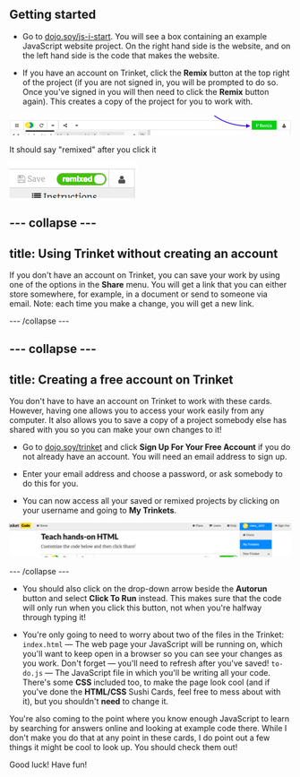 ## Getting started

+ Go to [dojo.soy/js-i-start](http://dojo.soy/js-i-start). You will see a box containing an example JavaScript website project. On the right hand side is the website, and on the left hand side is the code that makes the website.

+ If you have an account on Trinket, click the **Remix** button at the top right of the project \(if you are not signed in, you will be prompted to do so. Once you've signed in you will then need to click the **Remix** button again\). This creates a copy of the project for you to work with. 

![Remix button](images/tktRemixButtonArrow.png)

It should say "remixed" after you click it
  
![Button now says "remixed"](images/tktRemixedSmall.png)

--- collapse ---
---
title: Using Trinket without creating an account
---

If you don't have an account on Trinket, you can save your work by using one of the options in the **Share** menu. You will get a link that you can either store somewhere, for example, in a document or send to someone via email.
Note: each time you make a change, you will get a new link.

--- /collapse ---

--- collapse ---
---
title: Creating a free account on Trinket
---

You don't have to have an account on Trinket to work with these cards.
However, having one allows you to access your work easily from any computer. It also allows you to save a copy of a project somebody else has shared with you so you can make your own changes to it!

+ Go to [dojo.soy/trinket](http://dojo.soy/trinket) and click **Sign Up For Your Free Account** if you do not already have an account. You will need an email address to sign up. 

+ Enter your email address and choose a password, or ask somebody to do this for you.

+ You can now access all your saved or remixed projects by clicking on your username and going to **My Trinkets**.

!["My Trinkets" menu item](images/MyTrinketsMenuWide.png)

--- /collapse ---


+ You should also click on the drop-down arrow beside the **Autorun** button and select **Click To Run** instead. This makes sure that the code will only run when you click this button, not when you're halfway through typing it!

+ You're only going to need to worry about two of the files in the Trinket:
    `index.html` — The web page your JavaScript will be running on, which you'll want to keep open in a browser so you can see your changes as you work. Don't forget — you'll need to refresh after you've saved!
    `to-do.js` — The JavaScript file in which you'll be writing all your code.
  There's some **CSS** included too, to make the page look cool (and if you've done the **HTML/CSS** Sushi Cards, feel free to mess about with it), but you shouldn't **need** to change it.

You're also coming to the point where you know enough JavaScript to learn by searching for answers online and looking at example code there. While I don't make you do that at any point in these cards, I do point out a few things it might be cool to look up. You should check them out!

Good luck! Have fun!
